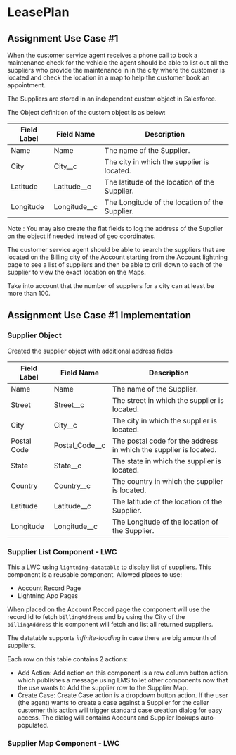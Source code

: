 # LeasePlan

## Assignment Use Case #1

When the customer service agent receives a phone call to book a maintenance check for the
vehicle the agent should be able to list out all the suppliers who provide the maintenance in in the
city where the customer is located and check the location in a map to help the customer book an
appointment.

The Suppliers are stored in an independent custom object in Salesforce.

The Object definition of the custom object is as below:

| Field Label  | Field Name  | Description  |
|---|---|---|
| Name  | Name  | The name of the Supplier.  |
| City  | City__c  | The city in which the supplier is located.  |
| Latitude  | Latitude__c  | The latitude of the location of the Supplier.  |
| Longitude  | Longitude__c  | The Longitude of the location of the Supplier.  |

Note : You may also create the flat fields to log the address of the Supplier on the object if
needed instead of geo coordinates.

The customer service agent should be able to search the suppliers that are located on the Billing
city of the Account starting from the Account lightning page to see a list of suppliers and then be
able to drill down to each of the supplier to view the exact location on the Maps.

Take into account that the number of suppliers for a city can at least be more than 100.

## Assignment Use Case #1 Implementation

### Supplier Object

Created the supplier object with additional address fields

| Field Label  | Field Name  | Description  |
|---|---|---|
| Name  | Name  | The name of the Supplier.  |
| Street  | Street__c  | The street in which the supplier is located.  |
| City  | City__c  | The city in which the supplier is located.  |
| Postal Code  | Postal_Code__c  | The postal code for the address in which the supplier is located.  |
| State  | State__c  | The state in which the supplier is located.  |
| Country  | Country__c  | The country in which the supplier is located.  |
| Latitude  | Latitude__c  | The latitude of the location of the Supplier.  |
| Longitude  | Longitude__c  | The Longitude of the location of the Supplier.  |

### Supplier List Component - LWC

This a LWC using `lightning-datatable` to display list of suppliers. This component is a reusable component. Allowed places to use:

* Account Record Page
* Lightning App Pages

When placed on the Account Record page the component will use the record Id to fetch `billingAddress` and by using the City of the `billingAddress` this component will fetch and list all returned suppliers.

The datatable supports *infinite-loading* in case there are big amounth of suppliers.

Each row on this table contains 2 actions:

* Add Action: Add action on this component is a row column button action which publishes a message using LMS to let other components now that the use wants to Add the supplier row to the Supplier Map.
* Create Case: Create Case action is a dropdown button action. If the user (the agent) wants to create a case against a Supplier for the caller customer this action will trigger standard case creation dialog for easy access. The dialog will contains Account and Supplier lookups auto-populated.

### Supplier Map Component - LWC

